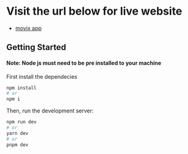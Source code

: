 # Visit the url below for live website
- [movix app](https://movix-react-app.netlify.app/)

## Getting Started

#### Note: Node js must need to be pre installed to your machine

First install the dependecies
```bash
npm install
# or
npm i
```

Then, run the development server:

```bash
npm run dev
# or
yarn dev
# or
pnpm dev
```

